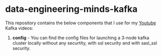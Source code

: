 # data-engineering-minds-kafka
This repository contains the below components that I use for my [Youtube](https://www.youtube.com/channel/UCya8wCkH9PSQQgT-50ohYvQ) Kafka videos:
1. **config** - You can find the config files for launching a 3-node kafka cluster locally without any securtity, with ssl security and with sasl_ssl security.
